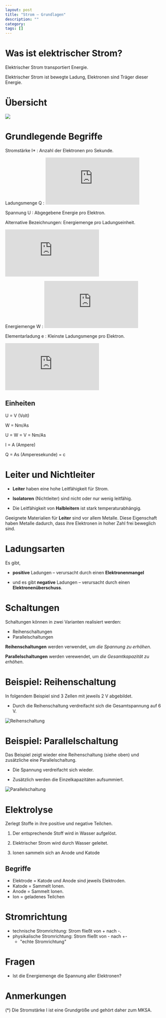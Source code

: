 ```yaml
---
layout: post
title: "Strom – Grundlagen"
description: ""
category: 
tags: []
---
```


# Was ist elektrischer Strom?

Elektrischer Strom transportiert Energie. 

Elektrischer Strom ist bewegte Ladung, Elektronen sind Träger dieser Energie.

# Übersicht

![](/img/strom-grundlagen.png)

# Grundlegende Begriffe

Stromstärke I*
: Anzahl der Elektronen pro Sekunde.

Ladungsmenge Q
: ![](http://latex.codecogs.com/gif.latex?Q%20%3D%20I%20%5Ccdot%20t)

Spannung U
: Abgegebene Energie pro Elektron.

  Alternative Bezeichnungen: Energiemenge pro Ladungseinheit.

  ![](http://latex.codecogs.com/gif.latex?U%20%3D%20%5Cfrac%7BW%7D%7BQ%7D)

Energiemenge W
: ![](http://latex.codecogs.com/gif.latex?W%20%3D%20U%20%5Ccdot%20Q)

Elementarladung e
: Kleinste Ladungsmenge pro Elektron.

  ![](http://latex.codecogs.com/gif.latex?e%20%3D%201%2C602%20%5Ccdot%2010%5E%7B-19%7D%20%5Ctext%7BAs%7D)

## Einheiten

U = V (Volt)

W = Nm/As

U = W = V = Nm/As

I = A (Ampere)

Q = As (Amperesekunde) = c


# Leiter und Nichtleiter

* **Leiter** haben eine hohe Leitfähigkeit für Strom.

* **Isolatoren** (Nichtleiter) sind nicht oder nur wenig leitfähig.

* Die Leitfähigkeit von **Halbleitern** ist stark temperaturabhängig.

Geeignete Materialien für **Leiter** sind vor allem Metalle. Diese Eigenschaft
haben Metalle dadurch, dass ihre Elektronen in hoher Zahl frei beweglich sind.

# Ladungsarten

Es gibt,

* **positive** Ladungen – verursacht durch einen **Elektronenmangel**

* und es gibt **negative** Ladungen – verursacht durch einen
  **Elektronenüberschuss**.

# Schaltungen

Schaltungen können in zwei Varianten realisiert werden:

* Reihenschaltungen
* Parallelschaltungen

**Reihenschaltungen** werden verwendet, um *die Spannung zu erhöhen*.

**Parallelschaltungen** werden verewendet, um *die Gesamtkapazität zu
erhöhen*.

# Beispiel: Reihenschaltung

In folgendem Beispiel sind 3 Zellen mit jeweils 2 V abgebildet.

* Durch die Reihenschaltung verdreifacht sich die Gesamtspannung auf 6 V.

![Reihenschaltung](/img/reihenschaltung.png)

# Beispiel: Parallelschaltung

Das Beispiel zeigt wieder eine Reihenschaltung (siehe oben) und zusätzliche eine
Parallelschaltung.

* Die Spannung verdreifacht sich wieder.

* Zusätzlich werden die Einzelkapazitäten aufsummiert.

![Parallelschaltung](/img/parallelschaltung.png)

# Elektrolyse

Zerlegt Stoffe in ihre positive und negative Teilchen.

1. Der entsprechende Stoff wird in Wasser aufgelöst.

2. Elektrischer Strom wird durch Wasser geleitet.

3. Ionen sammeln sich an Anode und Katode

## Begriffe

* Elektrode = Katode und Anode sind jeweils Elektroden.
* Katode = Sammelt Ionen.
* Anode = Sammelt Ionen.
* Ion = geladenes Teilchen

# Stromrichtung

* technische Stromrichtung: Strom fließt von + nach -.
* physikalische Stromrichtung: Strom fließt von - nach +-
    * "echte Stromrichtung"

# Fragen

* Ist die Energiemenge die Spannung aller Elektronen?

# Anmerkungen

(*) Die Stromstärke I ist eine Grundgröße und gehört daher zum MKSA.

